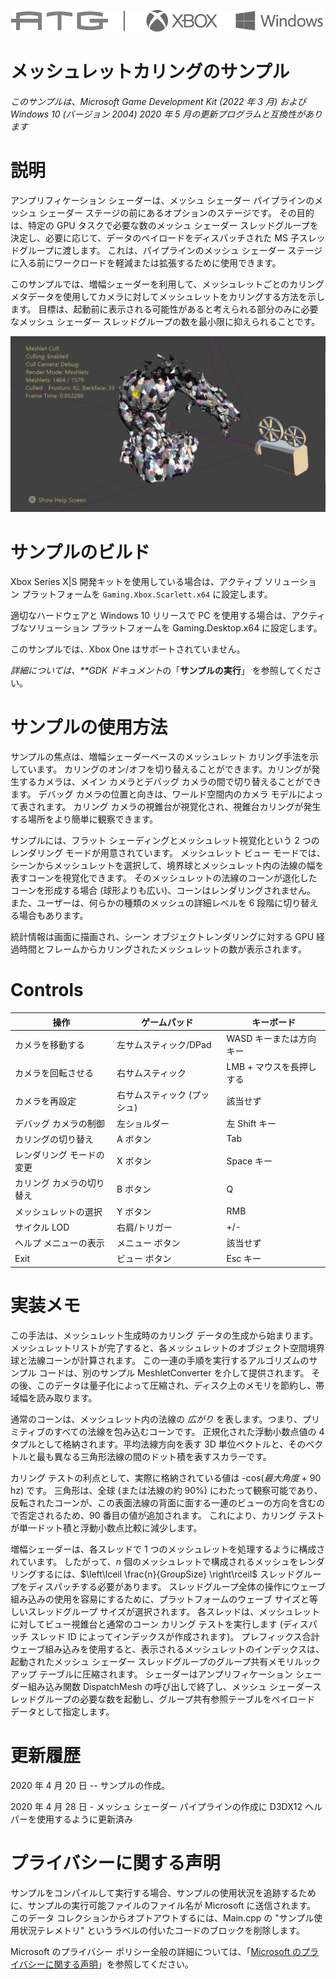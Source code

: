 ![](./media/image1.png)

# メッシュレットカリングのサンプル

*このサンプルは、Microsoft Game Development Kit (2022 年 3 月) および Windows 10 (バージョン 2004) 2020 年 5 月の更新プログラムと互換性があります*

# 説明

アンプリフィケーション シェーダーは、メッシュ シェーダー パイプラインのメッシュ シェーダー ステージの前にあるオプションのステージです。 その目的は、特定の GPU タスクで必要な数のメッシュ シェーダー スレッドグループを決定し、必要に応じて、データのペイロードをディスパッチされた MS 子スレッドグループに渡します。 これは、パイプラインのメッシュ シェーダー ステージに入る前にワークロードを軽減または拡張するために使用できます。

このサンプルでは、増幅シェーダーを利用して、メッシュレットごとのカリング メタデータを使用してカメラに対してメッシュレットをカリングする方法を示します。 目標は、起動前に表示される可能性があると考えられる部分のみに必要なメッシュ シェーダー スレッドグループの数を最小限に抑えられることです。

![](./media/image3.png)

# サンプルのビルド

Xbox Series X|S 開発キットを使用している場合は、アクティブ ソリューション プラットフォームを `Gaming.Xbox.Scarlett.x64` に設定します。

適切なハードウェアと Windows 10 リリースで PC を使用する場合は、アクティブなソリューション プラットフォームを Gaming.Desktop.x64 に設定します。

このサンプルでは、Xbox One はサポートされていません。

*詳細については、**GDK ドキュメント*の「__サンプルの実行__」 を参照してください。

# サンプルの使用方法

サンプルの焦点は、増幅シェーダーベースのメッシュレット カリング手法を示しています。 カリングのオン/オフを切り替えることができます。カリングが発生するカメラは、メイン カメラとデバッグ カメラの間で切り替えることができます。 デバッグ カメラの位置と向きは、ワールド空間内のカメラ モデルによって表されます。 カリング カメラの視錐台が視覚化され、視錐台カリングが発生する場所をより簡単に観察できます。

サンプルには、フラット シェーディングとメッシュレット視覚化という 2 つのレンダリング モードが用意されています。 メッシュレット ビュー モードでは、シーンからメッシュレットを選択して、境界球とメッシュレット内の法線の幅を表すコーンを視覚化できます。 そのメッシュレットの法線のコーンが退化したコーンを形成する場合 (球形よりも広い)、コーンはレンダリングされません。 また、ユーザーは、何らかの種類のメッシュの詳細レベルを 6 段階に切り替える場合もあります。

統計情報は画面に描画され、シーン オブジェクトレンダリングに対する GPU 経過時間とフレームからカリングされたメッシュレットの数が表示されます。

# Controls

| 操作 | ゲームパッド | キーボード |
|---|---|---|
| カメラを移動する | 左サムスティック/DPad | WASD キーまたは方向キー |
| カメラを回転させる | 右サムスティック | LMB + マウスを長押しする |
| カメラを再設定 | 右サムスティック (プッシュ) | 該当せず |
| デバッグ カメラの制御 | 左ショルダー | 左 Shift キー |
| カリングの切り替え | A ボタン | Tab |
| レンダリング モードの変更 | X ボタン | Space キー |
| カリング カメラの切り替え | B ボタン | Q |
| メッシュレットの選択 | Y ボタン | RMB |
| サイクル LOD | 右肩/トリガー | +/- |
| ヘルプ メニューの表示 | メニュー ボタン | 該当せず |
| Exit | ビュー ボタン | Esc キー |

# 実装メモ

この手法は、メッシュレット生成時のカリング データの生成から始まります。 メッシュレットリストが完了すると、各メッシュレットのオブジェクト空間境界球と法線コーンが計算されます。 この一連の手順を実行するアルゴリズムのサンプル コードは、別のサンプル MeshletConverter を介して提供されます。 その後、このデータは量子化によって圧縮され、ディスク上のメモリを節約し、帯域幅を読み取ります。

通常のコーンは、メッシュレット内の法線の *広がり* を表します。つまり、プリミティブのすべての法線を包み込むコーンです。 正規化された浮動小数点値の 4 タプルとして格納されます。平均法線方向を表す 3D 単位ベクトルと、そのベクトルと最も異なる三角形法線の間のドット積を表すスカラーです。

カリング テストの利点として、実際に格納されている値は -cos(*最大角度* + 90 hz) です。 三角形は、全球 (または法線の約 90%) にわたって観察可能であり、反転されたコーンが、この表面法線の背面に面する一連のビューの方向を含むので否定されるため、90 番目の値が追加されます。 これにより、カリング テストが単一ドット積と浮動小数点比較に減少します。

増幅シェーダーは、各スレッドで 1 つのメッシュレットを処理するように構成されています。 したがって、*n* 個のメッシュレットで構成されるメッシュをレンダリングするには、$\left\lceil \frac{n}{GroupSize} \right\rceil$ スレッドグループをディスパッチする必要があります。 スレッドグループ全体の操作にウェーブ組み込みの使用を容易にするために、プラットフォームのウェーブ サイズと等しいスレッドグループ サイズが選択されます。 各スレッドは、メッシュレットに対してビュー視錐台と通常のコーン カリング テストを実行します (ディスパッチ スレッド ID によってインデックスが作成されます)。 プレフィックス合計ウェーブ組み込みを使用すると、表示されるメッシュレットのインデックスは、起動されたメッシュ シェーダー スレッドグループのグループ共有メモリルックアップ テーブルに圧縮されます。 シェーダーはアンプリフィケーション シェーダー組み込み関数 DispatchMesh の呼び出しで終了し、メッシュ シェーダースレッドグループの必要な数を起動し、グループ共有参照テーブルをペイロード データとして指定します。

# 更新履歴

2020 年 4 月 20 日 -- サンプルの作成。

2020 年 4 月 28 日 - メッシュ シェーダー パイプラインの作成に D3DX12 ヘルパーを使用するように更新済み

# プライバシーに関する声明

サンプルをコンパイルして実行する場合、サンプルの使用状況を追跡するために、サンプルの実行可能ファイルのファイル名が Microsoft に送信されます。 このデータ コレクションからオプトアウトするには、Main.cpp の "サンプル使用状況テレメトリ" というラベルの付いたコードのブロックを削除します。

Microsoft のプライバシー ポリシー全般の詳細については、「[Microsoft のプライバシーに関する声明](https://privacy.microsoft.com/en-us/privacystatement/)」を参照してください。


